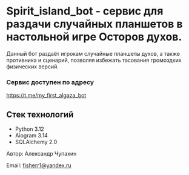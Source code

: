 # Spirit_island_bot - сервис для раздачи случайных планшетов в настольной игре Осторов духов.
Данный бот раздаёт игрокам случайные планшеты духов, а также противника и сценарий, позволяя избежать тасования громоздких физических версий.
### Сервис доступен по адресу
https://t.me/my_first_algaza_bot

## Стек технологий
+ Python 3.12
+ Aiogram 3.14
+ SQLAlchemy 2.0

Автор: Александр Чупахин

Email: [fisherr1@yandex.ru](mailto:fisherr1@yandex.ru)
